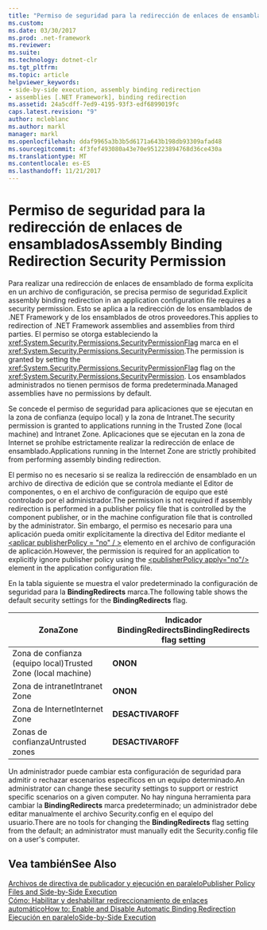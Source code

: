 ```yaml
---
title: "Permiso de seguridad para la redirección de enlaces de ensamblados"
ms.custom: 
ms.date: 03/30/2017
ms.prod: .net-framework
ms.reviewer: 
ms.suite: 
ms.technology: dotnet-clr
ms.tgt_pltfrm: 
ms.topic: article
helpviewer_keywords:
- side-by-side execution, assembly binding redirection
- assemblies [.NET Framework], binding redirection
ms.assetid: 24a5cdff-7ed9-4195-93f3-edf6899019fc
caps.latest.revision: "9"
author: mcleblanc
ms.author: markl
manager: markl
ms.openlocfilehash: ddaf9965a3b3b5d6171a643b198db93309afad48
ms.sourcegitcommit: 4f3fef493080a43e70e951223894768d36ce430a
ms.translationtype: MT
ms.contentlocale: es-ES
ms.lasthandoff: 11/21/2017
---
```

# <a name="assembly-binding-redirection-security-permission"></a><span data-ttu-id="7b283-102">Permiso de seguridad para la redirección de enlaces de ensamblados</span><span class="sxs-lookup"><span data-stu-id="7b283-102">Assembly Binding Redirection Security Permission</span></span>
<span data-ttu-id="7b283-103">Para realizar una redirección de enlaces de ensamblado de forma explícita en un archivo de configuración, se precisa permiso de seguridad.</span><span class="sxs-lookup"><span data-stu-id="7b283-103">Explicit assembly binding redirection in an application configuration file requires a security permission.</span></span> <span data-ttu-id="7b283-104">Esto se aplica a la redirección de los ensamblados de .NET Framework y de los ensamblados de otros proveedores.</span><span class="sxs-lookup"><span data-stu-id="7b283-104">This applies to redirection of .NET Framework assemblies and assemblies from third parties.</span></span> <span data-ttu-id="7b283-105">El permiso se otorga estableciendo la <xref:System.Security.Permissions.SecurityPermissionFlag> marca en el <xref:System.Security.Permissions.SecurityPermission>.</span><span class="sxs-lookup"><span data-stu-id="7b283-105">The permission is granted by setting the <xref:System.Security.Permissions.SecurityPermissionFlag> flag on the <xref:System.Security.Permissions.SecurityPermission>.</span></span> <span data-ttu-id="7b283-106">Los ensamblados administrados no tienen permisos de forma predeterminada.</span><span class="sxs-lookup"><span data-stu-id="7b283-106">Managed assemblies have no permissions by default.</span></span>  
  
 <span data-ttu-id="7b283-107">Se concede el permiso de seguridad para aplicaciones que se ejecutan en la zona de confianza (equipo local) y la zona de Intranet.</span><span class="sxs-lookup"><span data-stu-id="7b283-107">The security permission is granted to applications running in the Trusted Zone (local machine) and Intranet Zone.</span></span> <span data-ttu-id="7b283-108">Aplicaciones que se ejecutan en la zona de Internet se prohíbe estrictamente realizar la redirección de enlace de ensamblado.</span><span class="sxs-lookup"><span data-stu-id="7b283-108">Applications running in the Internet Zone are strictly prohibited from performing assembly binding redirection.</span></span>  
  
 <span data-ttu-id="7b283-109">El permiso no es necesario si se realiza la redirección de ensamblado en un archivo de directiva de edición que se controla mediante el Editor de componentes, o en el archivo de configuración de equipo que esté controlado por el administrador.</span><span class="sxs-lookup"><span data-stu-id="7b283-109">The permission is not required if assembly redirection is performed in a publisher policy file that is controlled by the component publisher, or in the machine configuration file that is controlled by the administrator.</span></span> <span data-ttu-id="7b283-110">Sin embargo, el permiso es necesario para una aplicación pueda omitir explícitamente la directiva del Editor mediante el [ \<aplicar publisherPolicy = "no" / >](../../../docs/framework/configure-apps/file-schema/runtime/publisherpolicy-element.md) elemento en el archivo de configuración de aplicación.</span><span class="sxs-lookup"><span data-stu-id="7b283-110">However, the permission is required for an application to explicitly ignore publisher policy using the [\<publisherPolicy apply="no"/>](../../../docs/framework/configure-apps/file-schema/runtime/publisherpolicy-element.md) element in the application configuration file.</span></span>  
  
 <span data-ttu-id="7b283-111">En la tabla siguiente se muestra el valor predeterminado la configuración de seguridad para la **BindingRedirects** marca.</span><span class="sxs-lookup"><span data-stu-id="7b283-111">The following table shows the default security settings for the **BindingRedirects** flag.</span></span>  
  
|<span data-ttu-id="7b283-112">Zona</span><span class="sxs-lookup"><span data-stu-id="7b283-112">Zone</span></span>|<span data-ttu-id="7b283-113">Indicador BindingRedirects</span><span class="sxs-lookup"><span data-stu-id="7b283-113">BindingRedirects flag setting</span></span>|  
|----------|-----------------------------------|  
|<span data-ttu-id="7b283-114">Zona de confianza (equipo local)</span><span class="sxs-lookup"><span data-stu-id="7b283-114">Trusted Zone (local machine)</span></span>|<span data-ttu-id="7b283-115">**ON**</span><span class="sxs-lookup"><span data-stu-id="7b283-115">**ON**</span></span>|  
|<span data-ttu-id="7b283-116">Zona de intranet</span><span class="sxs-lookup"><span data-stu-id="7b283-116">Intranet Zone</span></span>|<span data-ttu-id="7b283-117">**ON**</span><span class="sxs-lookup"><span data-stu-id="7b283-117">**ON**</span></span>|  
|<span data-ttu-id="7b283-118">Zona de Internet</span><span class="sxs-lookup"><span data-stu-id="7b283-118">Internet Zone</span></span>|<span data-ttu-id="7b283-119">**DESACTIVAR**</span><span class="sxs-lookup"><span data-stu-id="7b283-119">**OFF**</span></span>|  
|<span data-ttu-id="7b283-120">Zonas de confianza</span><span class="sxs-lookup"><span data-stu-id="7b283-120">Untrusted zones</span></span>|<span data-ttu-id="7b283-121">**DESACTIVAR**</span><span class="sxs-lookup"><span data-stu-id="7b283-121">**OFF**</span></span>|  
  
 <span data-ttu-id="7b283-122">Un administrador puede cambiar esta configuración de seguridad para admitir o rechazar escenarios específicos en un equipo determinado.</span><span class="sxs-lookup"><span data-stu-id="7b283-122">An administrator can change these security settings to support or restrict specific scenarios on a given computer.</span></span> <span data-ttu-id="7b283-123">No hay ninguna herramienta para cambiar la **BindingRedirects** marca predeterminado; un administrador debe editar manualmente el archivo Security.config en el equipo del usuario.</span><span class="sxs-lookup"><span data-stu-id="7b283-123">There are no tools for changing the **BindingRedirects** flag setting from the default; an administrator must manually edit the Security.config file on a user's computer.</span></span>  
  
## <a name="see-also"></a><span data-ttu-id="7b283-124">Vea también</span><span class="sxs-lookup"><span data-stu-id="7b283-124">See Also</span></span>  
 [<span data-ttu-id="7b283-125">Archivos de directiva de publicador y ejecución en paralelo</span><span class="sxs-lookup"><span data-stu-id="7b283-125">Publisher Policy Files and Side-by-Side Execution</span></span>](http://msdn.microsoft.com/en-us/97a042be-4d72-40c3-91c0-76fd36bdf133)  
 [<span data-ttu-id="7b283-126">Cómo: Habilitar y deshabilitar redireccionamiento de enlaces automático</span><span class="sxs-lookup"><span data-stu-id="7b283-126">How to: Enable and Disable Automatic Binding Redirection</span></span>](../../../docs/framework/configure-apps/how-to-enable-and-disable-automatic-binding-redirection.md)  
 [<span data-ttu-id="7b283-127">Ejecución en paralelo</span><span class="sxs-lookup"><span data-stu-id="7b283-127">Side-by-Side Execution</span></span>](../../../docs/framework/deployment/side-by-side-execution.md)
